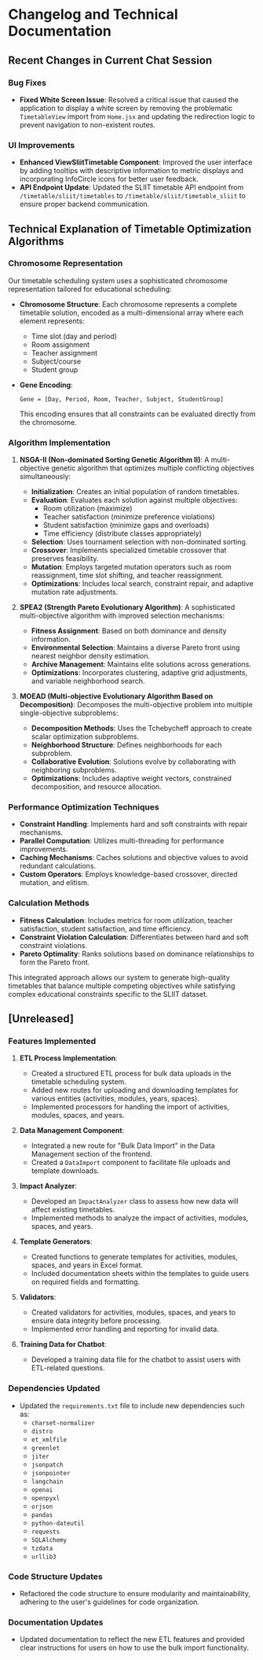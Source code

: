 # Changelog and Technical Documentation

## Recent Changes in Current Chat Session

### Bug Fixes
- **Fixed White Screen Issue**: Resolved a critical issue that caused the application to display a white screen by removing the problematic `TimetableView` import from `Home.jsx` and updating the redirection logic to prevent navigation to non-existent routes.

### UI Improvements
- **Enhanced ViewSliitTimetable Component**: Improved the user interface by adding tooltips with descriptive information to metric displays and incorporating InfoCircle icons for better user feedback.
- **API Endpoint Update**: Updated the SLIIT timetable API endpoint from `/timetable/sliit/timetables` to `/timetable/sliit/timetable_sliit` to ensure proper backend communication.

## Technical Explanation of Timetable Optimization Algorithms

### Chromosome Representation
Our timetable scheduling system uses a sophisticated chromosome representation tailored for educational scheduling:

- **Chromosome Structure**: Each chromosome represents a complete timetable solution, encoded as a multi-dimensional array where each element represents:
  - Time slot (day and period)
  - Room assignment
  - Teacher assignment
  - Subject/course
  - Student group

- **Gene Encoding**: 
  ```
  Gene = [Day, Period, Room, Teacher, Subject, StudentGroup]
  ```
  This encoding ensures that all constraints can be evaluated directly from the chromosome.

### Algorithm Implementation

1. **NSGA-II (Non-dominated Sorting Genetic Algorithm II)**: A multi-objective genetic algorithm that optimizes multiple conflicting objectives simultaneously:
   - **Initialization**: Creates an initial population of random timetables.
   - **Evaluation**: Evaluates each solution against multiple objectives:
     - Room utilization (maximize)
     - Teacher satisfaction (minimize preference violations)
     - Student satisfaction (minimize gaps and overloads)
     - Time efficiency (distribute classes appropriately)
   - **Selection**: Uses tournament selection with non-dominated sorting.
   - **Crossover**: Implements specialized timetable crossover that preserves feasibility.
   - **Mutation**: Employs targeted mutation operators such as room reassignment, time slot shifting, and teacher reassignment.
   - **Optimizations**: Includes local search, constraint repair, and adaptive mutation rate adjustments.

2. **SPEA2 (Strength Pareto Evolutionary Algorithm)**: A sophisticated multi-objective algorithm with improved selection mechanisms:
   - **Fitness Assignment**: Based on both dominance and density information.
   - **Environmental Selection**: Maintains a diverse Pareto front using nearest neighbor density estimation.
   - **Archive Management**: Maintains elite solutions across generations.
   - **Optimizations**: Incorporates clustering, adaptive grid adjustments, and variable neighborhood search.

3. **MOEAD (Multi-objective Evolutionary Algorithm Based on Decomposition)**: Decomposes the multi-objective problem into multiple single-objective subproblems:
   - **Decomposition Methods**: Uses the Tchebycheff approach to create scalar optimization subproblems.
   - **Neighborhood Structure**: Defines neighborhoods for each subproblem.
   - **Collaborative Evolution**: Solutions evolve by collaborating with neighboring subproblems.
   - **Optimizations**: Includes adaptive weight vectors, constrained decomposition, and resource allocation.

### Performance Optimization Techniques
- **Constraint Handling**: Implements hard and soft constraints with repair mechanisms.
- **Parallel Computation**: Utilizes multi-threading for performance improvements.
- **Caching Mechanisms**: Caches solutions and objective values to avoid redundant calculations.
- **Custom Operators**: Employs knowledge-based crossover, directed mutation, and elitism.

### Calculation Methods
- **Fitness Calculation**: Includes metrics for room utilization, teacher satisfaction, student satisfaction, and time efficiency.
- **Constraint Violation Calculation**: Differentiates between hard and soft constraint violations.
- **Pareto Optimality**: Ranks solutions based on dominance relationships to form the Pareto front.

This integrated approach allows our system to generate high-quality timetables that balance multiple competing objectives while satisfying complex educational constraints specific to the SLIIT dataset.

## [Unreleased]
### Features Implemented
1. **ETL Process Implementation**:
   - Created a structured ETL process for bulk data uploads in the timetable scheduling system.
   - Added new routes for uploading and downloading templates for various entities (activities, modules, years, spaces).
   - Implemented processors for handling the import of activities, modules, spaces, and years.

2. **Data Management Component**:
   - Integrated a new route for "Bulk Data Import" in the Data Management section of the frontend.
   - Created a `DataImport` component to facilitate file uploads and template downloads.

3. **Impact Analyzer**:
   - Developed an `ImpactAnalyzer` class to assess how new data will affect existing timetables.
   - Implemented methods to analyze the impact of activities, modules, spaces, and years.

4. **Template Generators**:
   - Created functions to generate templates for activities, modules, spaces, and years in Excel format.
   - Included documentation sheets within the templates to guide users on required fields and formatting.

5. **Validators**:
   - Created validators for activities, modules, spaces, and years to ensure data integrity before processing.
   - Implemented error handling and reporting for invalid data.

6. **Training Data for Chatbot**:
   - Developed a training data file for the chatbot to assist users with ETL-related questions.

### Dependencies Updated
- Updated the `requirements.txt` file to include new dependencies such as:
  - `charset-normalizer`
  - `distro`
  - `et_xmlfile`
  - `greenlet`
  - `jiter`
  - `jsonpatch`
  - `jsonpointer`
  - `langchain`
  - `openai`
  - `openpyxl`
  - `orjson`
  - `pandas`
  - `python-dateutil`
  - `requests`
  - `SQLAlchemy`
  - `tzdata`
  - `urllib3`

### Code Structure Updates
- Refactored the code structure to ensure modularity and maintainability, adhering to the user's guidelines for code organization.

### Documentation Updates
- Updated documentation to reflect the new ETL features and provided clear instructions for users on how to use the bulk import functionality.